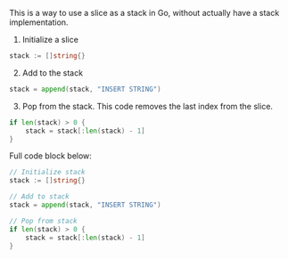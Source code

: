 This is a way to use a slice as a stack in Go, without actually have a stack implementation.

1. Initialize a slice

```go
stack := []string{}
```

2. Add to the stack

```go
stack = append(stack, "INSERT STRING")
```

3. Pop from the stack. This code removes the last index from the slice.

```go
if len(stack) > 0 {
    stack = stack[:len(stack) - 1]
}
```

Full code block below:

```go
// Initialize stack
stack := []string{}

// Add to stack
stack = append(stack, "INSERT STRING")

// Pop from stack
if len(stack) > 0 {
    stack = stack[:len(stack) - 1]
}
```

